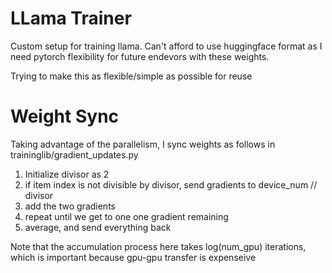 # LLama Trainer

Custom setup for training llama.
Can't afford to use huggingface format as I need pytorch flexibility
for future endevors with these weights.

Trying to make this as flexible/simple as possible for reuse

# Weight Sync
Taking advantage of the parallelism, I sync weights as follows in traininglib/gradient_updates.py

1. Initialize divisor as 2
2. if item index is not divisible by divisor, send gradients to device_num // divisor
3. add the two gradients
4. repeat until we get to one one gradient remaining
5. average, and send everything back

Note that the accumulation process here takes log(num_gpu) iterations, which is important because gpu-gpu transfer is expenseive


